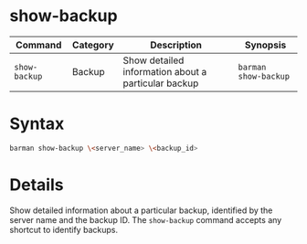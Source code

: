 # show-backup 

|**Command** | **Category** |  **Description**| **Synopsis**|
|------------|--------------|-----------------|----------|
|`show-backup `|Backup|Show detailed information about a particular backup|`barman show-backup`|


# Syntax
```bash
barman show-backup \<server_name> \<backup_id>
```

# Details

Show detailed information about a particular backup, identified by the server name and the backup ID. The `show-backup` command accepts any shortcut to identify backups.

